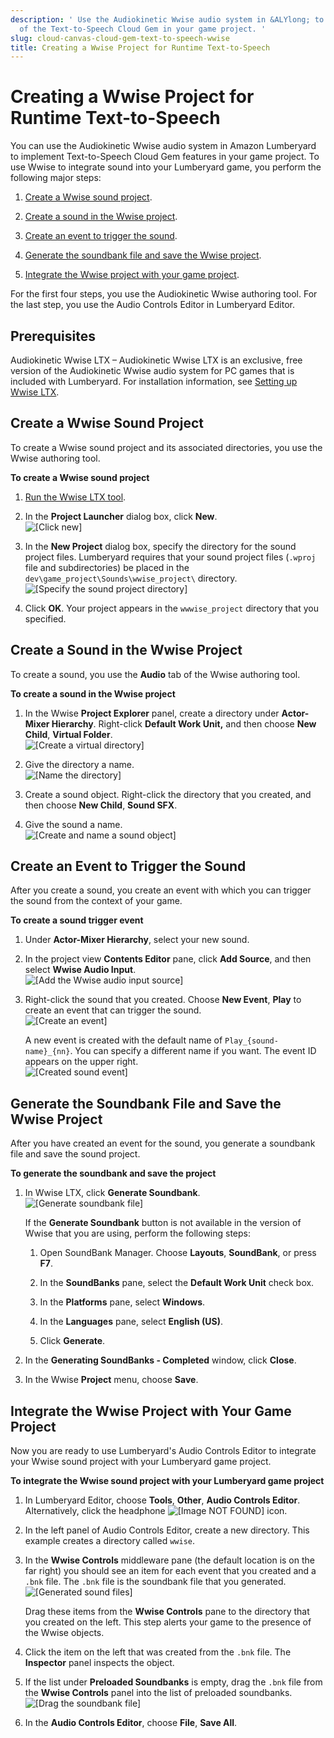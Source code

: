 ```yaml
---
description: ' Use the Audiokinetic Wwise audio system in &ALYlong; to implement features
  of the Text-to-Speech Cloud Gem in your game project. '
slug: cloud-canvas-cloud-gem-text-to-speech-wwise
title: Creating a Wwise Project for Runtime Text-to-Speech
---
```

# Creating a Wwise Project for Runtime Text\-to\-Speech<a name="cloud-canvas-cloud-gem-text-to-speech-wwise"></a>

You can use the Audiokinetic Wwise audio system in Amazon Lumberyard to implement Text\-to\-Speech Cloud Gem features in your game project\. To use Wwise to integrate sound into your Lumberyard game, you perform the following major steps:

1. [Create a Wwise sound project](#cloud-canvas-cloud-gem-text-to-speech-wwise-create-a-wwise-sound-project)\. 

1. [Create a sound in the Wwise project](#cloud-canvas-cloud-gem-text-to-speech-wwise-create-a-sound)\. 

1. [Create an event to trigger the sound](#cloud-canvas-cloud-gem-text-to-speech-wwise-create-an-event)\. 

1. [Generate the soundbank file and save the Wwise project](#cloud-canvas-cloud-gem-text-to-speech-wwise-generate-soundbank-file-and-save-wwise-project)\. 

1. [Integrate the Wwise project with your game project](#cloud-canvas-cloud-gem-text-to-speech-wwise-integrate-wwise-project-with-game-project)\. 

For the first four steps, you use the Audiokinetic Wwise authoring tool\. For the last step, you use the Audio Controls Editor in Lumberyard Editor\.

## Prerequisites<a name="cloud-canvas-cloud-gem-text-to-speech-wwise-prerequisites"></a>

Audiokinetic Wwise LTX – Audiokinetic Wwise LTX is an exclusive, free version of the Audiokinetic Wwise audio system for PC games that is included with Lumberyard\. For installation information, see [Setting up Wwise LTX](/docs/userguide/audio/wwise-using.md)\.

## Create a Wwise Sound Project<a name="cloud-canvas-cloud-gem-text-to-speech-wwise-create-a-wwise-sound-project"></a>

To create a Wwise sound project and its associated directories, you use the Wwise authoring tool\.

**To create a Wwise sound project**

1. [Run the Wwise LTX tool](audio-wwise-using.md#audio-setting-wwise-authoring-tool)\.

1. In the **Project Launcher** dialog box, click **New**\.  
![\[Click new\]](/images/userguide/cloud_canvas/cloud-canvas-cloud-gem-text-to-speech-wwise-1.png)

1. In the **New Project** dialog box, specify the directory for the sound project files\. Lumberyard requires that your sound project files \(`.wproj` file and subdirectories\) be placed in the `dev\game_project\Sounds\wwise_project\` directory\.  
![\[Specify the sound project directory\]](/images/userguide/cloud_canvas/cloud-canvas-cloud-gem-text-to-speech-wwise-2.png)

1. Click **OK**\. Your project appears in the `wwwise_project` directory that you specified\.

## Create a Sound in the Wwise Project<a name="cloud-canvas-cloud-gem-text-to-speech-wwise-create-a-sound"></a>

To create a sound, you use the **Audio** tab of the Wwise authoring tool\.

**To create a sound in the Wwise project**

1. In the Wwise **Project Explorer** panel, create a directory under **Actor\-Mixer Hierarchy**\. Right\-click **Default Work Unit,** and then choose **New Child**, **Virtual Folder**\.  
![\[Create a virtual directory\]](/images/userguide/cloud_canvas/cloud-canvas-cloud-gem-text-to-speech-wwise-3.png)

1. Give the directory a name\.  
![\[Name the directory\]](/images/userguide/cloud_canvas/cloud-canvas-cloud-gem-text-to-speech-wwise-4.png)

1. Create a sound object\. Right\-click the directory that you created, and then choose **New Child**, **Sound SFX**\.

1. Give the sound a name\.  
![\[Create and name a sound object\]](/images/userguide/cloud_canvas/cloud-canvas-cloud-gem-text-to-speech-wwise-5.png)

## Create an Event to Trigger the Sound<a name="cloud-canvas-cloud-gem-text-to-speech-wwise-create-an-event"></a>

After you create a sound, you create an event with which you can trigger the sound from the context of your game\.

**To create a sound trigger event**

1. Under **Actor\-Mixer Hierarchy**, select your new sound\.

1. In the project view **Contents Editor** pane, click **Add Source**, and then select **Wwise Audio Input**\.  
![\[Add the Wwise audio input source\]](/images/userguide/cloud_canvas/cloud-canvas-cloud-gem-text-to-speech-wwise-6.png)

1. Right\-click the sound that you created\. Choose **New Event**, **Play** to create an event that can trigger the sound\.  
![\[Create an event\]](/images/userguide/cloud_canvas/cloud-canvas-cloud-gem-text-to-speech-wwise-7.png)

   A new event is created with the default name of `Play_{sound-name}_{nn}`\. You can specify a different name if you want\. The event ID appears on the upper right\.  
![\[Created sound event\]](/images/userguide/cloud_canvas/cloud-canvas-cloud-gem-text-to-speech-wwise-8.png)

## Generate the Soundbank File and Save the Wwise Project<a name="cloud-canvas-cloud-gem-text-to-speech-wwise-generate-soundbank-file-and-save-wwise-project"></a>

After you have created an event for the sound, you generate a soundbank file and save the sound project\.

**To generate the soundbank and save the project**

1. In Wwise LTX, click **Generate Soundbank**\.  
![\[Generate soundbank file\]](/images/userguide/cloud_canvas/cloud-canvas-cloud-gem-text-to-speech-wwise-generate-soundbank-file.png)

   If the **Generate Soundbank** button is not available in the version of Wwise that you are using, perform the following steps:

   1. Open SoundBank Manager\. Choose **Layouts**, **SoundBank**, or press **F7**\.

   1. In the **SoundBanks** pane, select the **Default Work Unit** check box\.

   1. In the **Platforms** pane, select **Windows**\.

   1. In the **Languages** pane, select **English \(US\)**\.

   1. Click **Generate**\.

1. In the **Generating SoundBanks \- Completed** window, click **Close**\.

1. In the Wwise **Project** menu, choose **Save**\.

## Integrate the Wwise Project with Your Game Project<a name="cloud-canvas-cloud-gem-text-to-speech-wwise-integrate-wwise-project-with-game-project"></a>

Now you are ready to use Lumberyard's Audio Controls Editor to integrate your Wwise sound project with your Lumberyard game project\.

**To integrate the Wwise sound project with your Lumberyard game project**

1. In Lumberyard Editor, choose **Tools**, **Other**, **Audio Controls Editor**\. Alternatively, click the headphone ![\[Image NOT FOUND\]](/images/userguide/cloud_canvas/cloud-canvas-cloud-gem-text-to-speech-wwise-9.png) icon\.

1. In the left panel of Audio Controls Editor, create a new directory\. This example creates a directory called `wwise`\.

1. In the **Wwise Controls** middleware pane \(the default location is on the far right\) you should see an item for each event that you created and a `.bnk` file\. The `.bnk` file is the soundbank file that you generated\.  
![\[Generated sound files\]](/images/userguide/cloud_canvas/cloud-canvas-cloud-gem-text-to-speech-wwise-10.png)

   Drag these items from the **Wwise Controls** pane to the directory that you created on the left\. This step alerts your game to the presence of the Wwise objects\.

1. Click the item on the left that was created from the `.bnk` file\. The **Inspector** panel inspects the object\.

1. If the list under **Preloaded Soundbanks** is empty, drag the `.bnk` file from the **Wwise Controls** panel into the list of preloaded soundbanks\.  
![\[Drag the soundbank file\]](/images/userguide/cloud_canvas/cloud-canvas-cloud-gem-text-to-speech-wwise-11.png)

1. In the **Audio Controls Editor**, choose **File**, **Save All**\.